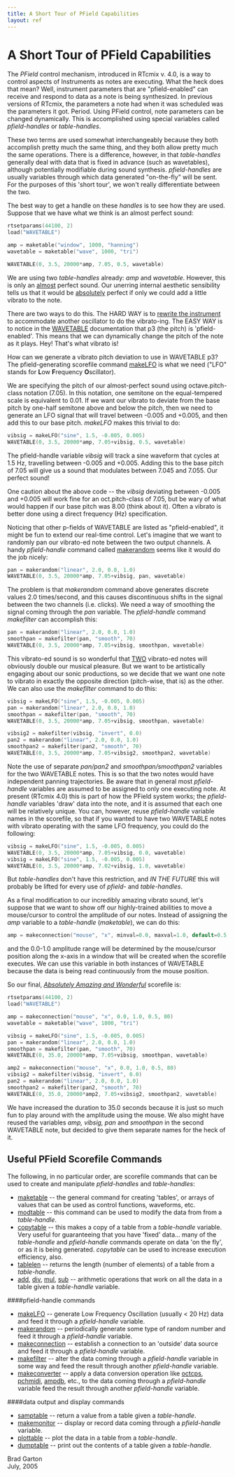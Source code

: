 ```yaml
---
title: A Short Tour of PField Capabilities
layout: ref
---
```


# A Short Tour of PField Capabilities

The *PField* control mechanism, introduced in RTcmix v. 4.0, is a way to
control aspects of Instruments as notes are executing. What the heck
does that mean? Well, instrument parameters that are "pfield-enabled"
can receive and respond to data as a note is being synthesized. In
previous versions of RTcmix, the parameters a note had when it was
scheduled was the parameters it got. Period. Using PField control, note
parameters can be changed dynamically. This is accomplished using
special variables called *pfield-handles* or *table-handles*.

These two terms are used somewhat interchangeably because they both
accomplish pretty much the same thing, and they both allow pretty much
the same operations. There is a difference, however, in that
*table-handles* generally deal with data that is fixed in advance (such
as wavetables), although potentially modifiable during sound synthesis.
*pfield-handles* are usually variables through which data generated
"on-the-fly" will be sent. For the purposes of this 'short tour', we
won't really differentiate between the two.

The best way to get a handle on these *handles* is to see how they are
used. Suppose that we have what we think is an almost perfect sound:

```cpp
rtsetparams(44100, 2)
load("WAVETABLE")

amp = maketable("window", 1000, "hanning")
wavetable = maketable("wave", 1000, "tri")

WAVETABLE(0, 3.5, 20000*amp, 7.05, 0.5, wavetable)
```

We are using two *table-handles* already: *amp* and *wavetable*.
However, this is only an <u>almost</u> perfect sound. Our unerring
internal aesthetic sensibility tells us that it would be
<u>absolutely</u> perfect if only we could add a little vibrato to the
note.

There are two ways to do this. The HARD WAY is to [rewrite the
instrument](instrumentdesign.html) to accommodate another oscillator to
do the vibrato-ing. The EASY WAY is to notice in the
[WAVETABLE](../reference/instruments/WAVETABLE.html) documentation that
p3 (the pitch) is 'pfield-enabled'. This means that we can dynamically
change the pitch of the note as it plays. Hey\! That's what vibrato is\!

How can we generate a vibrato pitch deviation to use in WAVETABLE p3?
The pfield-generating scorefile command
[makeLFO](../reference/scorefile/makeLFO.html) is what we need ("LFO"
stands for **L**ow **F**requency **O**scillator).

We are specifying the pitch of our almost-perfect sound using
octave.pitch-class notation (7.05). In this notation, one semitone on
the equal-tempered scale is equivalent to 0.01. If we want our vibrato
to deviate from the base pitch by one-half semitone above and below the
pitch, then we need to generate an LFO signal that will travel between
-0.005 and +0.005, and then add this to our base pitch. *makeLFO* makes
this trivial to do:

```cpp
vibsig = makeLFO("sine", 1.5, -0.005, 0.005)
WAVETABLE(0, 3.5, 20000*amp, 7.05+vibsig, 0.5, wavetable)
```

The pfield-handle variable *vibsig* will track a sine waveform that
cycles at 1.5 Hz, travelling between -0.005 and +0.005. Adding this to
the base pitch of 7.05 will give us a sound that modulates between 7.045
and 7.055. Our perfect sound\!

One caution about the above code -- the *vibsig* deviating between
-0.005 and +0.005 will work fine for an oct.pitch-class of 7.05, but be
wary of what would happen if our base pitch was 8.00 (think about it).
Often a vibrato is better done using a direct frequency (Hz)
specification.

Noticing that other p-fields of WAVETABLE are listed as
"pfield-enabled", it might be fun to extend our real-time control. Let's
imagine that we want to randomly pan our vibrato-ed note between the two
output channels. A handy *pfield-handle* command called
[makerandom](../reference/scorefile/makerandom.html) seems like it would
do the job nicely:

```cpp
pan = makerandom("linear", 2.0, 0.0, 1.0)
WAVETABLE(0, 3.5, 20000*amp, 7.05+vibsig, pan, wavetable)
```

The problem is that *makerandom* command above generates discrete values
2.0 times/second, and this causes discontinuous shifts in the signal
between the two channels (i.e. clicks). We need a way of smoothing the
signal coming through the *pan* variable. The *pfield-handle* command
*makefilter* can accomplish this:

```cpp
pan = makerandom("linear", 2.0, 0.0, 1.0)
smoothpan = makefilter(pan, "smooth", 70)
WAVETABLE(0, 3.5, 20000*amp, 7.05+vibsig, smoothpan, wavetable)
```

This vibrato-ed sound is so wonderful that <u>TWO</u> vibrato-ed notes
will obviously double our musical pleasure. But we want to be
artistically engaging about our sonic productions, so we decide that we
want one note to vibrato in exactly the opposite direction (pitch-wise,
that is) as the other. We can also use the *makefilter* command to do
this:

```cpp
vibsig = makeLFO("sine", 1.5, -0.005, 0.005)
pan = makerandom("linear", 2.0, 0.0, 1.0)
smoothpan = makefilter(pan, "smooth", 70)
WAVETABLE(0, 3.5, 20000*amp, 7.05+vibsig, smoothpan, wavetable)

vibsig2 = makefilter(vibsig, "invert", 0.0)
pan2 = makerandom("linear", 2.0, 0.0, 1.0)
smoothpan2 = makefilter(pan2, "smooth", 70)
WAVETABLE(0, 3.5, 20000*amp, 7.05+vibsig2, smoothpan2, wavetable)
```

Note the use of separate *pan/pan2* and *smoothpan/smoothpan2* variables
for the two WAVETABLE notes. This is so that the two notes would have
independent panning trajectories. Be aware that in general most
*pfield-handle* variables are assumed to be assigned to only one
executing note. At present (RTcmix 4.0) this is part of how the PField
system works; the *pfield-handle* variables 'draw' data into the note,
and it is assumed that each one will be relatively unique. You can,
however, reuse *pfield-handle* variable names in the scorefile, so that
if you wanted to have two WAVETABLE notes with vibrato operating with
the same LFO frequency, you could do the following:

```cpp
vibsig = makeLFO("sine", 1.5, -0.005, 0.005)
WAVETABLE(0, 3.5, 20000*amp, 7.05+vibsig, 0.0, wavetable)
vibsig = makeLFO("sine", 1.5, -0.005, 0.005)
WAVETABLE(0, 3.5, 20000*amp, 7.02+vibsig, 1.0, wavetable)
```

But *table-handles* don't have this restriction, and *IN THE FUTURE*
this will probably be lifted for every use of *pfield-* and
*table-handles*.

As a final modification to our incredibly amazing vibrato sound, let's
suppose that we want to show off our highly-trained abilities to move a
mouse/cursor to control the amplitude of our notes. Instead of assigning
the *amp* variable to a *table-handle* (*maketable*), we can do this:

```cpp
amp = makeconnection("mouse", "x", minval=0.0, maxval=1.0, default=0.5, lag=80)
```

and the 0.0-1.0 amplitude range will be determined by the mouse/cursor
position along the x-axis in a window that will be created when the
scorefile executes. We can use this variable in both instances of
WAVETABLE because the data is being read continuously from the mouse
position.

So our final, <u>*Absolutely Amazing and Wonderful*</u> scorefile is:

```cpp
rtsetparams(44100, 2)
load("WAVETABLE")

amp = makeconnection("mouse", "x", 0.0, 1.0, 0.5, 80)
wavetable = maketable("wave", 1000, "tri")

vibsig = makeLFO("sine", 1.5, -0.005, 0.005)
pan = makerandom("linear", 2.0, 0.0, 1.0)
smoothpan = makefilter(pan, "smooth", 70)
WAVETABLE(0, 35.0, 20000*amp, 7.05+vibsig, smoothpan, wavetable)

amp2 = makeconnection("mouse", "x", 0.0, 1.0, 0.5, 80)
vibsig2 = makefilter(vibsig, "invert", 0.0)
pan2 = makerandom("linear", 2.0, 0.0, 1.0)
smoothpan2 = makefilter(pan2, "smooth", 70)
WAVETABLE(0, 35.0, 20000*amp2, 7.05+vibsig2, smoothpan2, wavetable)
```

We have increased the duration to 35.0 seconds because it is just so
much fun to play around with the amplitude using the mouse. We also
might have reused the variables *amp, vibsig, pan* and *smoothpan* in
the second WAVETABLE note, but decided to give them separate names for
the heck of it.

## Useful PField Scorefile Commands

The following, in no particular order, are scorefile commands that can
be used to create and manipulate *pfield-handles* and *table-handles*:

  - [maketable](../reference/scorefile/maketable.html) -- the general command for creating 'tables', or arrays of values that can be used as control functions, waveforms, etc.
  - [modtable](../reference/scorefile/modtable.html) -- this command can be used to modify the data from from a *table-handle*.
  - [copytable](../reference/scorefile/copytable.html) -- this makes a copy of a table from a *table-handle* variable. Very useful for guaranteeing that you have 'fixed' data... many of the *table-handle* and *pfield-handle* commands operate on data 'on the fly', or as it is being generated. *copytable* can be used to increase execution efficiency, also.
  - [tablelen](../reference/scorefile/tablelen.html) -- returns the length (number of elements) of a table from a *table-handle*.
  - [add](../reference/scorefile/add.html), [div](../reference/scorefile/div.html), [mul](../reference/scorefile/mul.html), [sub](../reference/scorefile/sub.html) -- arithmetic operations that work on all the data in a table given a *table-handle* variable.
      
####pfield-handle commands
      
  - [makeLFO](../reference/scorefile/makeLFO.html) -- generate Low Frequency Oscillation (usually \< 20 Hz) data and feed it through a *pfield-handle* variable.
  - [makerandom](../reference/scorefile/makerandom.html) -- periodically generate some type of random number and feed it through a *pfield-handle* variable.
  - [makeconnection](../reference/scorefile/makeconnection.html) -- establish a connection to an 'outside' data source and feed it through a *pfield-handle* variable.
  - [makefilter](../reference/scorefile/makefilter.html) -- alter the data coming through a *pfield-handle* variable in some way and feed the result through another *pfield-handle* variable.
  - [makeconverter](../reference/scorefile/makeconverter.html) -- apply a data conversion operation like [octcps](../reference/scorefile/octcps.html), [pchmidi](../reference/scorefile/pchmidi.html), [ampdb](../reference/scorefile/ampdb.html), etc., to the data coming through a *pfield-handle* variable feed the result through another *pfield-handle* variable.
      
      
####data output and display commands
      
  - [samptable](../reference/scorefile/samptable.html) -- return a value from a table given a *table-handle*.
  - [makemonitor](../reference/scorefile/makemonitor.html) -- display or record data coming through a *pfield-handle* variable.
  - [plottable](../reference/scorefile/plottable.html) -- plot the data in a table from a *table-handle*.
  - [dumptable](../reference/scorefile/dumptable.html) -- print out the contents of a table given a *table-handle*.

  
  
Brad Garton  
July, 2005
